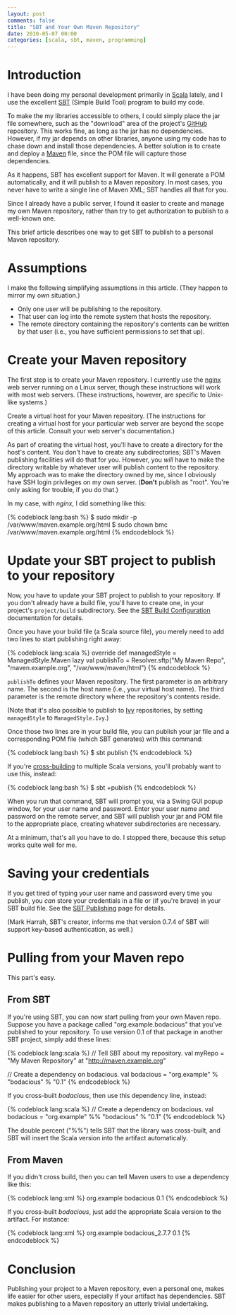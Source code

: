 ```yaml
---
layout: post
comments: false
title: "SBT and Your Own Maven Repository"
date: 2010-05-07 00:00
categories: [scala, sbt, maven, programming]
---
```


# Introduction

I have been doing my personal development primarily in [Scala][] lately,
and I use the excellent [SBT][] (Simple Build Tool) program to build my
code.

To make the my libraries accessible to others, I could simply place the jar
file somewhere, such as the "download" area of the project's [GitHub][]
repository. This works fine, as long as the jar has no dependencies.
However, if my jar depends on other libraries, anyone using my code has to
chase down and install those dependencies. A better solution is to create
and deploy a [Maven][] file, since the POM file will capture those
dependencies.

As it happens, SBT has excellent support for Maven. It will generate a POM
automatically, and it will publish to a Maven repository. In most cases,
you never have to write a single line of Maven XML; SBT handles all that
for you.

Since I already have a public server, I found it easier to create and
manage my own Maven repository, rather than try to get authorization to
publish to a well-known one.

This brief article describes one way to get SBT to publish to a personal
Maven repository.

# Assumptions

I make the following simplifying assumptions in this article. (They
happen to mirror my own situation.)

* Only one user will be publishing to the repository.
* That user can log into the remote system that hosts the repository.
* The remote directory containing the repository's contents can be written
  by that user (i.e., you have sufficient permissions to set that up).

# Create your Maven repository

The first step is to create your Maven repository. I currently use the
[nginx][] web server running on a Linux server, though these instructions
will work with most web servers. (These instructions, however, are specific
to Unix-like systems.)

Create a virtual host for your Maven repository. (The instructions for
creating a virtual host for your particular web server are beyond the scope
of this article. Consult your web server's documentation.)

As part of creating the virtual host, you'll have to create a directory for
the host's content. You don't have to create any subdirectories; SBT's
Maven publishing facilities will do that for you. However, you *will* have
to make the directory writable by whatever user will publish content to the
repository. My approach was to make the directory owned by me, since I
obviously have SSH login privileges on my own server. (**Don't** publish as
"root". You're only asking for trouble, if you do that.)

In my case, with *nginx*, I did something like this:

{% codeblock lang:bash %}
$ sudo mkdir -p /var/www/maven.example.org/html
$ sudo chown bmc /var/www/maven.example.org/html
{% endcodeblock %}

# Update your SBT project to publish to your repository

Now, you have to update your SBT project to publish to your repository. If
you don't already have a build file, you'll have to create one, in your
project's `project/build` subdirectory. See the [SBT Build Configuration][]
documentation for details.

Once you have your build file (a Scala source file), you merely need to add
two lines to start publishing right away:

{% codeblock lang:scala %}
override def managedStyle = ManagedStyle.Maven
lazy val publishTo = Resolver.sftp("My Maven Repo", "maven.example.org", "/var/www/maven/html")
{% endcodeblock %}

`publishTo` defines your Maven repository. The first parameter is an
arbitrary name. The second is the host name (i.e., your virtual host name).
The third parameter is the remote directory where the repository's contents
reside.

(Note that it's also possible to publish to [Ivy][] repositories, by
setting `managedStyle` to `ManagedStyle.Ivy`.)

Once those two lines are in your build file, you can publish your jar file
and a corresponding POM file (which SBT generates) with this command:

{% codeblock lang:bash %}
$ sbt publish
{% endcodeblock %}

If you're [cross-building][] to multiple Scala versions, you'll probably
want to use this, instead:

{% codeblock lang:bash %}
$ sbt +publish
{% endcodeblock %}

When you run that command, SBT will prompt you, via a Swing GUI popup
window, for your user name and password. Enter your user name and password
on the remote server, and SBT will publish your jar and POM file to the
appropriate place, creating whatever subdirectories are necessary.

At a minimum, that's all you have to do. I stopped there, because this
setup works quite well for me.

# Saving your credentials

If you get tired of typing your user name and password every time you
publish, you *can* store your credentials in a file or (if you're brave) in
your SBT build file. See the [SBT Publishing][] page for details.

(Mark Harrah, SBT's creator, informs me that version 0.7.4 of SBT will
support key-based authentication, as well.)

# Pulling from your Maven repo

This part's easy.

## From SBT

If you're using SBT, you can now start pulling from your own Maven repo.
Suppose you have a package called "org.example.bodacious" that you've
published to your repository. To use version 0.1 of that package in another
SBT project, simply add these lines:

{% codeblock lang:scala %}
// Tell SBT about my repository.
val myRepo = "My Maven Repository" at "http://maven.example.org"

// Create a dependency on bodacious.
val bodacious = "org.example" % "bodacious" % "0.1"
{% endcodeblock %}

If you cross-built *bodacious*, then use this dependency line,
instead:

{% codeblock lang:scala %}
// Create a dependency on bodacious.
val bodacious = "org.example" %% "bodacious" % "0.1"
{% endcodeblock %}

The double percent ("%%") tells SBT that the library was cross-built, and
SBT will insert the Scala version into the artifact automatically.

## From Maven

If you didn't cross build, then you can tell Maven users to use a
dependency like this:

{% codeblock lang:xml %}
<dependency>
  <groupId>org.example</groupId>
  <artifactId>bodacious</artifactId>
  <version>0.1</version>
</dependency>
{% endcodeblock %}

If you cross-built *bodacious*, just add the appropriate Scala version to
the artifact. For instance:

{% codeblock lang:xml %}
<dependency>
  <groupId>org.example</groupId>
  <artifactId>bodacious_2.7.7</artifactId>
  <version>0.1</version>
</dependency>
{% endcodeblock %}

# Conclusion

Publishing your project to a Maven repository, even a personal one, makes
life easier for other users, especially if your artifact has dependencies.
SBT makes publishing to a Maven repository an utterly trivial undertaking.

[Scala]: http://www.scala-lang.org/
[SBT]: http://code.google.com/p/simple-build-tool/
[GitHub]: http://www.github.com/
[Maven]: http://maven.apache.org/
[nginx]: http://nginx.org/en/
[SBT Build Configuration]: http://code.google.com/p/simple-build-tool/wiki/BuildConfiguration
[Ivy]: http://ant.apache.org/ivy/
[SBT Publishing]: http://code.google.com/p/simple-build-tool/wiki/Publishing
[cross-building]: http://code.google.com/p/simple-build-tool/wiki/CrossBuild
